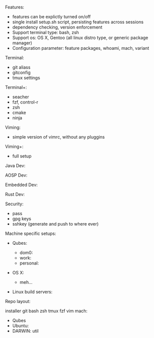 Features:
- features can be explictly turned on/off
- single install setup.sh script, persisting features across sessions
- dependency checking, version enforcement
- Support terminal type: bash, zsh
- Support os: OS X, Gentoo (all linux distro type, or generic package manager)
- Configuration parameter: feature packages, whoami, mach, variant

Terminal:
- git aliass
- gitconfig
- tmux settings

Terminal+:
- seacher
- fzf, control-r
- zsh
- cmake
- ninja

Viming:
- simple version of vimrc, without any pluggins

Viming+:
- full setup

Java Dev:

AOSP Dev:

Embedded Dev:

Rust Dev:

Security:
- pass
- gpg keys
- sshkey (generate and push to where ever)




Machine specific setups:
- Qubes:
    - dom0:
    - work:
    - personal:

- OS X:
    - meh...

- Linux build servers:


Repo layout:

installer
git
bash
zsh
tmux
fzf
vim
mach:
- Qubes
- Ubuntu:
- DARWIN:
util
